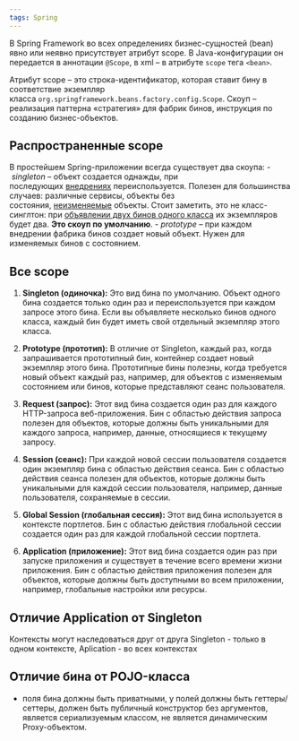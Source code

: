 ```yaml
---
tags: Spring
---
```

В Spring Framework во всех определениях бизнес-сущностей (bean) явно или неявно присутствует атрибут scope. В Java-конфигурации он передается в аннотации `@Scope`, в xml – в атрибуте `scope` тега `<bean>`.

Атрибут scope – это строка-идентификатор, которая ставит бину в соответствие экземпляр класса `org.springframework.beans.factory.config.Scope`. Скоуп – реализация паттерна «стратегия» для фабрик бинов, инструкция по созданию бизнес-объектов.

## Распространенные scope
В простейшем Spring-приложении всегда существует два скоупа:
- _singleton_ – объект создается однажды, при последующих [внедрениях](https://itsobes.ru/JavaSobes/kak-spring-framework-realizuet-pattern-dependency-injection) переиспользуется. Полезен для большинства случаев: различные сервисы, объекты без состояния, [неизменяемые](https://itsobes.ru/JavaSobes/kak-napisat-immutabelnyi-klass) объекты. Стоит заметить, это не класс-синглтон: при [объявлении двух бинов одного класса](https://www.baeldung.com/spring-same-class-multiple-beans) их экземпляров будет два. **Это скоуп по умолчанию**.
- _prototype_ – при каждом внедрении фабрика бинов создает новый объект. Нужен для изменяемых бинов с состоянием.

## Все scope
1. **Singleton (одиночка):** Это вид бина по умолчанию. Объект одного бина создается только один раз и переиспользуется при каждом запросе этого бина. Если вы объявляете несколько бинов одного класса, каждый бин будет иметь свой отдельный экземпляр этого класса.

2. **Prototype (прототип):** В отличие от Singleton, каждый раз, когда запрашивается прототипный бин, контейнер создает новый экземпляр этого бина. Прототипные бины полезны, когда требуется новый объект каждый раз, например, для объектов с изменяемым состоянием или бинов, которые представляют сеанс пользователя.

3. **Request (запрос):** Этот вид бина создается один раз для каждого HTTP-запроса веб-приложения. Бин с областью действия запроса полезен для объектов, которые должны быть уникальными для каждого запроса, например, данные, относящиеся к текущему запросу.

4. **Session (сеанс):** При каждой новой сессии пользователя создается один экземпляр бина с областью действия сеанса. Бин с областью действия сеанса полезен для объектов, которые должны быть уникальными для каждой сессии пользователя, например, данные пользователя, сохраняемые в сессии.

5. **Global Session (глобальная сессия):** Этот вид бина используется в контексте портлетов. Бин с областью действия глобальной сессии создается один раз для каждой глобальной сессии портлета.

6. **Application (приложение):** Этот вид бина создается один раз при запуске приложения и существует в течение всего времени жизни приложения. Бин с областью действия приложения полезен для объектов, которые должны быть доступными во всем приложении, например, глобальные настройки или ресурсы.
## Отличие Application от Singleton
Контексты могут наследоваться друг от друга
Singleton - только в одном контексте, Aplication - во всех контекстах

## Отличие бина от POJO-класса
- поля бина должны быть приватными, у полей должны быть геттеры/сеттеры, должен быть публичный конструктор без аргументов, является сериализуемым классом, не является динамическим Proxy-объектом.
